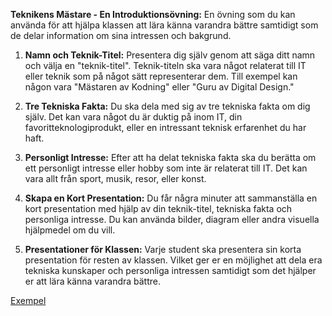 **Teknikens Mästare - En Introduktionsövning:**
En övning som du kan använda för att hjälpa klassen att lära känna varandra bättre samtidigt som de delar information om sina intressen och bakgrund.

1. **Namn och Teknik-Titel:** Presentera dig själv genom att säga ditt namn och välja en "teknik-titel". Teknik-titeln ska vara något relaterat till IT eller teknik som på något sätt representerar dem. Till exempel kan någon vara "Mästaren av Kodning" eller "Guru av Digital Design."

2. **Tre Tekniska Fakta:** Du ska dela med sig av tre tekniska fakta om dig själv. Det kan vara något du är duktig på inom IT, din favoritteknologiprodukt, eller en intressant teknisk erfarenhet du har haft.

3. **Personligt Intresse:** Efter att ha delat tekniska fakta ska du berätta om ett personligt intresse eller hobby som inte är relaterat till IT. Det kan vara allt från sport, musik, resor, eller konst.

4. **Skapa en Kort Presentation:** Du får några minuter att sammanställa en kort presentation med hjälp av din teknik-titel, tekniska fakta och personliga intresse. Du kan använda bilder, diagram eller andra visuella hjälpmedel om du vill.

5. **Presentationer för Klassen:** Varje student ska presentera sin korta presentation för resten av klassen. Vilket ger er en möjlighet att dela era tekniska kunskaper och personliga intressen samtidigt som det hjälper er att lära känna varandra bättre.

[Exempel](https://www.figma.com/file/TpbZK8jpqpeGQAWObbge2R/Untitled?type=design&node-id=0-1&mode=design&t=vlw4f4XuikyXXoUU-0)

